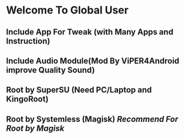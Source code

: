 ﻿# Welcome To Global User 
Include App For Tweak (with Many Apps and Instruction)
-----------------------------------------------------------------------------------------------
Include Audio Module(Mod By ViPER4Android improve Quality Sound)
-----------------------------------------------------------------------------------------------
Root by SuperSU (Need PC/Laptop and KingoRoot)
-----------------------------------------------------------------------------------------------
Root by Systemless (Magisk) *Recommend For Root by Magisk*
-----------------------------------------------------------------------------------------------